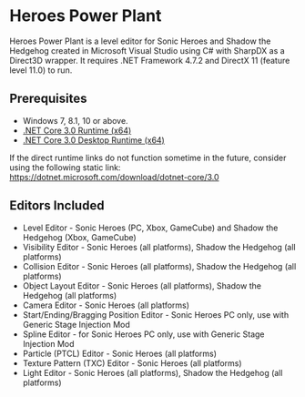# Heroes Power Plant
Heroes Power Plant is a level editor for Sonic Heroes and Shadow the Hedgehog created in Microsoft Visual Studio using C# with SharpDX as a Direct3D wrapper. It requires .NET Framework 4.7.2 and DirectX 11 (feature level 11.0) to run.

## Prerequisites
- Windows 7, 8.1, 10 or above.
- [.NET Core 3.0 Runtime (x64)](https://dotnet.microsoft.com/download/dotnet-core/thank-you/runtime-3.0.1-windows-x64-installer)
- [.NET Core 3.0 Desktop Runtime (x64)](https://dotnet.microsoft.com/download/dotnet-core/thank-you/runtime-desktop-3.0.1-windows-x64-installer)

If the direct runtime links do not function sometime in the future, consider using the following static link: https://dotnet.microsoft.com/download/dotnet-core/3.0

## Editors Included
*  Level Editor - Sonic Heroes (PC, Xbox, GameCube) and Shadow the Hedgehog (Xbox, GameCube)
*  Visibility Editor - Sonic Heroes (all platforms), Shadow the Hedgehog (all platforms)
*  Collision Editor - Sonic Heroes (all platforms), Shadow the Hedgehog (all platforms)
*  Object Layout Editor - Sonic Heroes (all platforms), Shadow the Hedgehog (all platforms)
*  Camera Editor - Sonic Heroes (all platforms)
*  Start/Ending/Bragging Position Editor - Sonic Heroes PC only, use with Generic Stage Injection Mod
*  Spline Editor - for Sonic Heroes PC only, use with Generic Stage Injection Mod
*  Particle (PTCL) Editor - Sonic Heroes (all platforms)
*  Texture Pattern (TXC) Editor - Sonic Heroes (all platforms)
*  Light Editor - Sonic Heroes (all platforms), Shadow the Hedgehog (all platforms)
